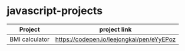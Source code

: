 # javascript-projects

| Project  | project link |
| ------------- | ------------- |
|BMI calculator| https://codepen.io/leejongkai/pen/eYyEPoz |
